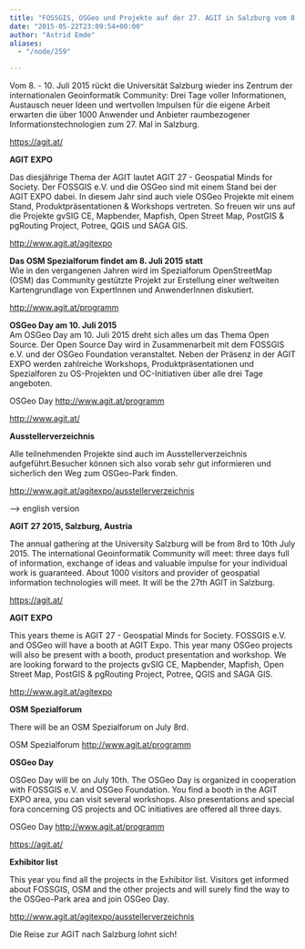 ```yaml
---
title: "FOSSGIS, OSGeo und Projekte auf der 27. AGIT in Salzburg vom 8. - 10. Juli 2015"
date: "2015-05-22T23:09:54+00:00"
author: "Astrid Emde"
aliases:
  - "/node/259"

---
```


<p>Vom 8. - 10. Juli 2015 rückt die Universität Salzburg wieder ins Zentrum der internationalen Geoinformatik Community: Drei Tage voller Informationen, Austausch neuer Ideen und wertvollen Impulsen für die eigene Arbeit erwarten die über 1000 Anwender und Anbieter raumbezogener Informationstechnologien zum 27. Mal in Salzburg.</p>
<p><a class="external free" href="https://agit.at/" rel="nofollow" title="https://agit.at/">https://agit.at/</a></p>
<p><strong>AGIT EXPO</strong></p>
<p>Das diesjährige Thema der AGIT lautet AGIT 27 - Geospatial Minds for Society. Der FOSSGIS e.V. und die OSGeo sind mit einem Stand bei der AGIT EXPO dabei. In diesem Jahr sind auch viele OSGeo Projekte mit einem Stand, Produktpräsentationen &amp; Workshops vertreten. So freuen wir uns auf die Projekte gvSIG CE, Mapbender, Mapfish, Open Street Map, PostGIS &amp; pgRouting Project, Potree, QGIS und SAGA GIS.</p>
<p><a class="external free" href="http://www.agit.at/agitexpo" rel="nofollow" title="http://www.agit.at/agitexpo">http://www.agit.at/agitexpo</a></p>
<dl>
	<dt>
		<strong>Das OSM Spezialforum findet am 8. Juli 2015 statt</strong></dt>
	<dt>
		Wie in den vergangenen Jahren wird im Spezialforum OpenStreetMap (OSM) das Community gestützte Projekt zur Erstellung einer weltweiten Kartengrundlage von ExpertInnen und AnwenderInnen diskutiert.</dt>
</dl>
<p><a class="external free" href="http://www.agit.at/programm" rel="nofollow" title="http://www.agit.at/programm">http://www.agit.at/programm</a></p>
<dl>
	<dt>
		<strong>OSGeo Day am 10. Juli 2015</strong></dt>
	<dt>
		Am OSGeo Day am 10. Juli 2015 dreht sich alles um das Thema Open Source. Der Open Source Day wird in Zusammenarbeit mit dem FOSSGIS e.V. und der OSGeo Foundation veranstaltet. Neben der Präsenz in der AGIT EXPO werden zahlreiche Workshops, Produktpräsentationen und Spezialforen zu OS-Projekten und OC-Initiativen über alle drei Tage angeboten.</dt>
</dl>
<p>OSGeo Day <a class="external free" href="http://www.agit.at/programm" rel="nofollow" title="http://www.agit.at/programm">http://www.agit.at/programm</a></p>
<p><a class="external free" href="https://agit.at/" rel="nofollow" title="https://agit.at/">http://www.agit.at/</a></p>
<dl>
	<dt>
		<strong>Ausstellerverzeichnis</strong></dt>
</dl>
<p>Alle teilnehmenden Projekte sind auch im Ausstellerverzeichnis aufgeführt.Besucher können sich also vorab sehr gut informieren und sicherlich den Weg zum OSGeo-Park finden.</p>
<p><a class="external free" href="http://www.agit.at/agitexpo/ausstellerverzeichnis" rel="nofollow" title="http://www.agit.at/agitexpo/ausstellerverzeichnis">http://www.agit.at/agitexpo/ausstellerverzeichnis</a></p>
<dl>
	<dt>
		--&gt; english version</dt>
</dl>
<p><strong>AGIT 27 2015, Salzburg, Austria</strong></p>
<p>The annual gathering at the University Salzburg will be from 8rd to 10th July 2015. The international Geoinformatik Community will meet: three days full of information, exchange of ideas and valuable impulse for your individual work is guaranteed. About 1000 visitors and provider of geospatial information technologies will meet. It will be the 27th AGIT in Salzburg.</p>
<p><a class="external free" href="https://agit.at/" rel="nofollow" title="https://agit.at/">https://agit.at/</a></p>
<p><strong>AGIT EXPO</strong></p>
<p>This years theme is AGIT 27 - Geospatial Minds for Society. FOSSGIS e.V. and OSGeo will have a booth at AGIT Expo. This year many OSGeo projects will also be present with a booth, product presentation and workshop. We are looking forward to the projects gvSIG CE, Mapbender, Mapfish, Open Street Map, PostGIS &amp; pgRouting Project, Potree, QGIS and SAGA GIS.</p>
<p><a class="external free" href="http://www.agit.at/agitexpo" rel="nofollow" title="http://www.agit.at/agitexpo">http://www.agit.at/agitexpo</a></p>
<dl>
	<dt>
		<strong>OSM Spezialforum</strong></dt>
</dl>
<p>There will be an OSM Spezialforum on July 8rd.</p>
<p>OSM Spezialforum <a class="external free" href="http://www.agit.at/programm" rel="nofollow" title="http://www.agit.at/programm">http://www.agit.at/programm</a></p>
<dl>
	<dt>
		<strong>OSGeo Day</strong></dt>
</dl>
<p>OSGeo Day will be on July 10th. The OSGeo Day is organized in cooperation with FOSSGIS e.V. and OSGeo Foundation. You find a booth in the AGIT EXPO area, you can visit several workshops. Also presentations and special fora concerning OS projects and OC initiatives are offered all three days.</p>
<p>OSGeo Day <a class="external free" href="http://www.agit.at/programm" rel="nofollow" title="http://www.agit.at/programm">http://www.agit.at/programm</a></p>
<p><a class="external free" href="https://agit.at/" rel="nofollow" title="https://agit.at/">https://agit.at/</a></p>
<dl>
	<dt>
		<strong>Exhibitor list</strong></dt>
</dl>
<p>This year you find all the projects in the Exhibitor list. Visitors get informed about FOSSGIS, OSM and the other projects and will surely find the way to the OSGeo-Park area and join OSGeo Day.</p>
<p><a class="external free" href="http://www.agit.at/agitexpo/ausstellerverzeichnis" rel="nofollow" title="http://www.agit.at/agitexpo/ausstellerverzeichnis">http://www.agit.at/agitexpo/ausstellerverzeichnis</a></p>
<p>Die Reise zur AGIT nach Salzburg lohnt sich!</p>
